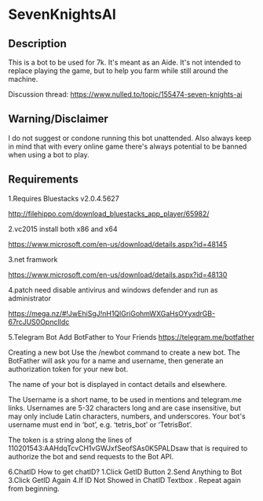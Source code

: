 # SevenKnightsAI
## Description
This is a bot to be used for 7k. It's meant as an Aide. It's not intended to replace playing the game, but to help you farm while still around the machine.

Discussion thread: https://www.nulled.to/topic/155474-seven-knights-ai

## Warning/Disclaimer
I do not suggest or condone running this bot unattended.
Also always keep in mind that with every online game there's always potential to be banned when using a bot to play.

## Requirements
1.Requires Bluestacks v2.0.4.5627

http://filehippo.com/download_bluestacks_app_player/65982/

2.vc2015 install both x86 and x64

https://www.microsoft.com/en-us/download/details.aspx?id=48145

3.net framwork

https://www.microsoft.com/en-us/download/details.aspx?id=48130

4.patch need disable antivirus and windows defender and run as administrator

https://mega.nz/#!JwEhiSgJ!nH1QlGriGohmWXGaHsOYyxdrGB-67rcJUS0OpnclIdc

5.Telegram Bot
Add BotFather to Your Friends
https://telegram.me/botfather

Creating a new bot
Use the /newbot command to create a new bot. The BotFather will ask you for a name and username, then generate an authorization token for your new bot.

The name of your bot is displayed in contact details and elsewhere.

The Username is a short name, to be used in mentions and telegram.me links. Usernames are 5-32 characters long and are case insensitive, but may only include Latin characters, numbers, and underscores. Your bot's username must end in ‘bot’, e.g. ‘tetris_bot’ or ‘TetrisBot’.

The token is a string along the lines of 110201543:AAHdqTcvCH1vGWJxfSeofSAs0K5PALDsaw that is required to authorize the bot and send requests to the Bot API.

6.ChatID 
How to get chatID? 
1.Click GetID Button 
2.Send Anything to Bot 
3.Click GetID Again
4.If ID Not Showed in ChatID Textbox . Repeat again from beginning.


